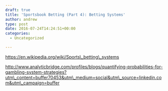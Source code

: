 ```yaml
---
draft: true
title: 'Sportsbook Betting (Part 4): Betting Systems'
author: andrew
type: post
date: 2016-07-24T14:24:51+00:00
categories:
  - Uncategorized

---
```

https://en.wikipedia.org/wiki/Sports\_betting\_systems

http://www.analyticbridge.com/profiles/blogs/quantifying-probabilities-for-gambling-system-strategies?utm\_content=buffer70453&utm\_medium=social&utm\_source=linkedin.com&utm\_campaign=buffer
